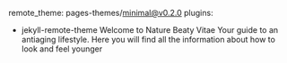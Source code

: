 remote_theme: pages-themes/minimal@v0.2.0
plugins:
- jekyll-remote-theme
Welcome to Nature Beaty Vitae
Your guide to an antiaging lifestyle. 
Here you will find all the information about how to look and feel younger
